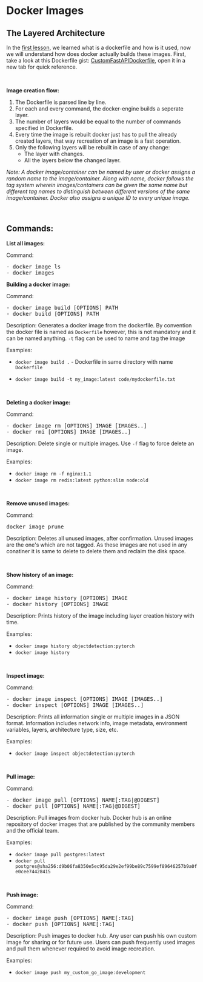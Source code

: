 # Docker Images

## The Layered Architecture

In the [first lesson](what_is_docker.md), we learned what is a dockerfile and how is it used, now we will understand how does docker actually builds these images. First, take a look at this Dockerfile gist: [CustomFastAPIDockerfile](https://gist.github.com/pratik-choudhari/fb3e45e3e0a116d6db77c696613c4f13), open it in a new tab for quick reference.

<br>

__Image creation flow:__
1. The Dockerfile is parsed line by line.
2. For each and every command, the docker-engine builds a seperate layer.
3. The number of layers would be equal to the number of commands specified in Dockerfile.
4. Every time the image is rebuilt docker just has to pull the already created layers, that way recreation of an image is a fast operation.
5. Only the following layers will be rebuilt in case of any change:
    - The layer with changes.
    - All the layers below the changed layer.

_Note: A docker image/container can be named by user or docker assigns a random name to the image/container. Along with name, docker follows the tag system wherein images/containers can be given the same name but different tag names to distinguish between different versions of the same image/container. Docker also assigns a unique ID to every unique image._

<br>

## Commands:

__List all images:__

Command:
<pre>- docker image ls
- docker images</pre>

__Building a docker image:__

Command: 
<pre>- docker image build [OPTIONS] PATH
- docker build [OPTIONS] PATH</pre>

Description: Generates a docker image from the dockerfile. By convention the docker file is named as `Dockerfile` however, this is not mandatory and it can be named anything. `-t` flag can be used to name and tag the image

Examples:   
- `docker image build .` - Dockerfile in same directory with name `Dockerfile`

- `docker image build -t my_image:latest code/mydockerfile.txt` 

<br>

__Deleting a docker image:__

Command: 
<pre>- docker image rm [OPTIONS] IMAGE [IMAGES..]
- docker rmi [OPTIONS] IMAGE [IMAGES..]</pre>

Description: Delete single or multiple images. Use `-f` flag to force delete an image.

Examples:
- `docker image rm -f nginx:1.1`
- `docker image rm redis:latest python:slim node:old`

<br>

__Remove unused images:__

Command:
<pre>docker image prune</pre>

Description: Deletes all unused images, after confirmation. Unused images are the one's which are not tagged. As these images are not used in any conatiner it is same to delete to delete them and reclaim the disk space.

<br>

__Show history of an image:__

Command:
<pre>- docker image history [OPTIONS] IMAGE
- docker history [OPTIONS] IMAGE</pre>

Description: Prints history of the image including layer creation history with time.

Examples:
- `docker image history objectdetection:pytorch`
- `docker image history `

<br>

__Inspect image:__

Command:
<pre>- docker image inspect [OPTIONS] IMAGE [IMAGES..]
- docker inspect [OPTIONS] IMAGE [IMAGES..]</pre>


Description: Prints all information single or multiple images in a JSON format. Information includes network info, image metadata, environment variables, layers, architecture type, size, etc.

Examples:
- `docker image inspect objectdetection:pytorch`

<br>

__Pull image:__

Command:
<pre>- docker image pull [OPTIONS] NAME[:TAG|@DIGEST]
- docker pull [OPTIONS] NAME[:TAG|@DIGEST]</pre>


Description: Pull images from docker hub. Docker hub is an online repository of docker images that are published by the community members and the official team.

Examples:
- `docker image pull postgres:latest`
- `docker pull postgres@sha256:d9b06fa8350e5ec95da29e2ef99be89c7599ef89646257b9a0fe0cee74428415`

<br>

__Push image:__

Command:
<pre>- docker image push [OPTIONS] NAME[:TAG]
- docker push [OPTIONS] NAME[:TAG]</pre>


Description: Push images to docker hub. Any user can push his own custom image for sharing or for future use. Users can push frequently used images and pull them whenever required to avoid image recreation.

Examples:
- `docker image push my_custom_go_image:development`
